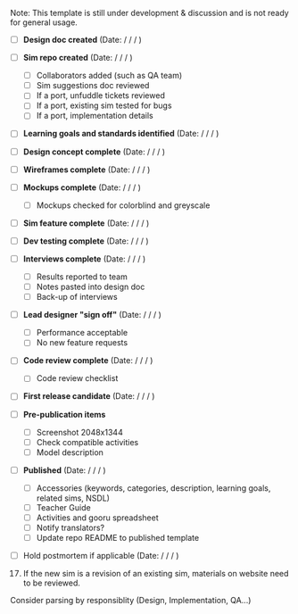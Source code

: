 Note: This template is still under development & discussion and is not ready for general usage.

- [ ] **Design doc created** (Date: / / / ) 
- [ ] **Sim repo created** (Date: / / / ) 
  - [ ] Collaborators added (such as QA team) 
  - [ ] Sim suggestions doc reviewed
  - [ ] If a port, unfuddle tickets reviewed
  - [ ] If a port, existing sim tested for bugs
  - [ ] If a port, implementation details 
- [ ] **Learning goals and standards identified** (Date: / / / )
- [ ] **Design concept complete**  (Date: / / / )
- [ ] **Wireframes complete** (Date: / / / ) 
- [ ] **Mockups complete** (Date: / / / ) 
  - [ ] Mockups checked for colorblind and greyscale
- [ ] **Sim feature complete** (Date: / / / ) 
- [ ] **Dev testing complete** (Date: / / / ) 
- [ ] **Interviews complete** (Date: / / / ) 
  - [ ] Results reported to team
  - [ ] Notes pasted into design doc
  - [ ] Back-up of interviews
- [ ] **Lead designer "sign off"** (Date: / / / ) 
  - [ ] Performance acceptable
  - [ ] No new feature requests
- [ ] **Code review complete** (Date: / / / ) 
  - [ ] Code review checklist
- [ ] **First release candidate** (Date: / / / ) 
- [ ] **Pre-publication items** 
  - [ ] Screenshot 2048x1344
  - [ ] Check compatible activities
  - [ ] Model description 
- [ ] **Published** (Date: / / / ) 
  - [ ] Accessories (keywords, categories, description, learning goals, related sims, NSDL)
  - [ ] Teacher Guide
  - [ ] Activities and gooru spreadsheet
  - [ ] Notify translators?
  - [ ] Update repo README to published template
- [ ] Hold postmortem if applicable (Date: / / / ) 




17) If the new sim is a revision of an existing sim, materials on website need to be reviewed.

Consider parsing by responsiblity (Design, Implementation, QA...)
